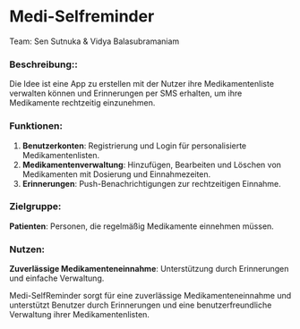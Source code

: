 # Medi-Selfreminder

Team: Sen Sutnuka & Vidya Balasubramaniam

### Beschreibung::

Die Idee ist eine App zu erstellen mit der Nutzer ihre Medikamentenliste verwalten können und Erinnerungen per SMS erhalten, um ihre Medikamente rechtzeitig einzunehmen.

### Funktionen:
1. **Benutzerkonten**:
   Registrierung und Login für personalisierte Medikamentenlisten.
2. **Medikamentenverwaltung**:
   Hinzufügen, Bearbeiten und Löschen von Medikamenten mit Dosierung und Einnahmezeiten.
3. **Erinnerungen**:
   Push-Benachrichtigungen zur rechtzeitigen Einnahme.

### Zielgruppe:
**Patienten**: Personen, die regelmäßig Medikamente einnehmen müssen.

### Nutzen:
**Zuverlässige Medikamenteneinnahme**: Unterstützung durch Erinnerungen und einfache Verwaltung.

Medi-SelfReminder sorgt für eine zuverlässige Medikamenteneinnahme und unterstützt Benutzer durch Erinnerungen und eine benutzerfreundliche Verwaltung ihrer Medikamentenlisten.
